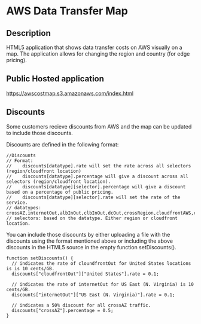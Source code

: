 # AWS Data Transfer Map

## Description
HTML5 application that shows data transfer costs on AWS visually on a map. The application allows for changing the region and country (for edge pricing). 

## Public Hosted application
https://awscostmap.s3.amazonaws.com/index.html

## Discounts
Some customers recieve discounts from AWS and the map can be updated to include those discounts. 

Discounts are defined in the following format:
```
//Discounts
// Format: 
//    discounts[datatype].rate will set the rate across all selectors (region/cloudfront location)
//    discounts[datatype].percentage will give a discount across all selectors (region/cloudfront location).
//    discounts[datatype][selector].percentage will give a discount based on a percentage of public pricing.
//    discounts[datatype][selector].rate will set the rate of the service.
// datatypes: crossAZ,internetOut,albInOut,clbInOut,dcOut,crossRegion,cloudfrontAWS,cloudfrontOut
// selectors: based on the datatype. Either region or cloudfront location.
```

You can include those discounts by either uploading a file with the discounts using the format mentioned above or including the above discounts in the HTML5 source in the empty function setDiscounts().

```
function setDiscounts() {
  // indicates the rate of cloundfrontOut for United States locations is is 10 cents/GB.
  discounts["cloudfrontOut"]["United States"].rate = 0.1; 
  
  // indicates the rate of internetOut for US East (N. Virginia) is 10 cents/GB.
  discounts["internetOut"]["US East (N. Virginia)"].rate = 0.1; 
  
  // indicates a 50% discount for all crossAZ traffic.
  discounts["crossAZ"].percentage = 0.5; 
}
```
